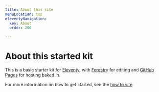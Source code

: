```yaml
---
title: About this site
menuLocation: top
eleventyNavigation:
  key: About
  order: 200

---
```

# About this started kit

This is a basic starter kit for [Eleventy](https://www.11ty.dev/), with [Forestry](https://forestry.io/) for editing and [GitHub Pages](https://pages.github.com/) for hosting baked in.

For more information on how to get started, see the [how to site](https://cms.contentedweb.com).